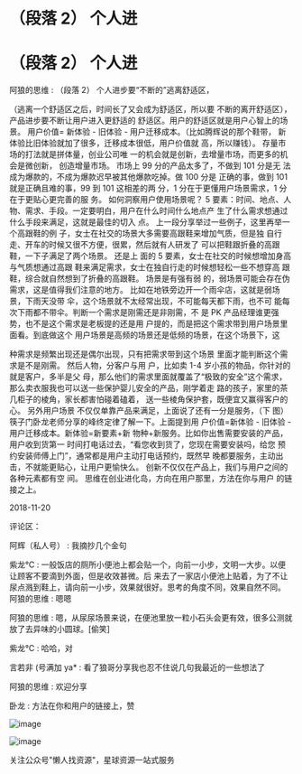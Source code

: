 # （段落 2） 个人进

# （段落 2） 个人进

阿狼的思维 : （段落 2） 个人进步要“不断的”逃离舒适区，

（逃离一个舒适区之后，时间长了又会成为舒适区，所以要 不断的离开舒适区），产品进步要不断让用户进入更舒适的 舒适区。用户的舒适区就是用户心智上的场景。 用户价值= 新体验 - 旧体验 - 用户迁移成本。（比如腾辉说的那个鞋带， 新体验比旧体验就加了很多，迁移成本很低，用户价值就 高，所以赚钱）。 存量市场的打法就是拼体量，创业公司唯 一的机会就是创新，去增量市场，而更多的机会是微创新， 创造增量市场。 市场上 99 分的产品太多了，不做到 101 分是无 法成为爆款的，不成为爆款迟早被其他爆款吃掉。做 100 分是 正确的事，做到 101 就是正确且难的事，99 到 101 这相差的两 分，1 分在于更懂用户场景需求，1 分在于更贴心更完善的服 务。 如何洞察用户使用场景呢？ 5 要素：时间、地点、人 物、需求、手段。一定要明白，用户在什么时间什么地点产 生了什么需求想通过什么手段来满足，这就是最佳的切入 点。 上一段分享举过一些例子，这里再举一个高跟鞋的例 子，女士在社交的场景大多需要高跟鞋来增加气质，但是独 自行走、开车的时候又很不方便，很累，然后就有人研发了 可以把鞋跟折叠的高跟鞋，一下子满足了两个场景。 还是上 面的 5 要素，女士在社交的时候想增加身高与气质想通过高跟 鞋来满足需求，女士在独自行走的时候想轻松一些不想穿高 跟鞋，综合就自然想到了折叠的高跟鞋。 场景是有强有弱 的，弱场景可能会存在伪需求，这是值得我们注意的地方。 比如在地铁旁边开一个雨伞店，这就是弱场景，下雨天没带 伞，这个场景就不太经常出现，不可能每天都下雨，也不可 能每次下雨都不带伞。判断一个需求是刚需还是非刚需，不 是 PK 产品经理谁更强势，也不是这个需求是老板提的还是用 户提的，而是把这个需求带到用户场景里面看。到底做这个 用户场景是高频的场景还是低频的场景，在这个场景下，这

种需求是频繁出现还是偶尔出现，只有把需求带到这个场景 里面才能判断这个需求是不是刚需。 然后人物，分客户与用 户，比如卖 1-4 岁小孩的物品，你针对的就是客户，多半是父 母，那么他们的需求里面就覆盖了“极致的安全”这个需求， 那么卖衣服我也可以送一些保护婴儿安全的产品，刚学着走 路的孩子，家里的茶几柜子的棱角，家长都害怕碰着磕着， 送一些棱角保护套，既便宜又赢得客户的心。 另外用户场景 不仅仅单靠产品来满足，上面说了还有一分是服务，（下 图）筷子门卧龙老师分享的峰终定律了解一下。上面提到用 户价值=新体验 - 旧体验 - 用户迁移成本。新体验=新要素+新 物种+新服务。比如你出售需要安装的产品，用户收到货第一 时间打电话过去，“看您收到货了，您现在需要安装吗，给您 预约安装师傅上门”，通常都是用户主动打电话预约，既然早 晚都要服务，主动出击，不就能更贴心，让用户更愉快么。 创新不仅仅在产品上，我们与用户之间的各种元素都有空 间。 思维在创业进化岛，方向在用户那里，方法在你与用户 的链接之上。

2018-11-20

评论区：

阿辉（私人号） : 我摘抄几个金句

紫龙℃ : 一般饭店的厕所小便池上都会贴一个，向前一小步，文明一大步。以便让顾客不要滴到外面，但是收效甚微。后 来去了一家店小便池上贴着，为了不让尿点溅到鞋上，请向前一小步，效果就很好。思考的角度不同，效果自然不同。 阿狼的思维 : 嗯嗯

阿狼的思维 : 嗯，从尿尿场景来说，在便池里放一粒小石头会更有效，很多公测就放了去异味的小圆球。[偷笑]

紫龙℃ : 哈哈，对

言若非 (号满加 ya* : 看了狼哥分享我也忍不住说几句我最近的一些想法了

阿狼的思维 : 欢迎分享

卧龙 : 方法在你和用户的链接上，赞

![image](img/Image_044.png)

![image](img/Image_045.png)

关注公众号"懒人找资源"，星球资源一站式服务